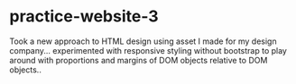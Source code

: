 # practice-website-3
Took a new approach to HTML design using asset I made for my design company... experimented with responsive styling without bootstrap to play around with proportions and margins of DOM objects relative to DOM objects..
